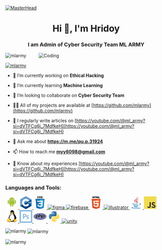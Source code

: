 [![MasterHead](https://encrypted-tbn0.gstatic.com/images?q=tbn:ANd9GcSA5W1AluttX_HbBnJT4YRhirGWtJyghUU1Vg&usqp=CAU)](https://codegrills.in)
<h1 align="center">Hi 👋, I'm Hridoy</h1>
<h3 align="center">I am Admin of Cyber Security Team ML ARMY</h3>
<img align="right" alt="Coding" width="400" src="https://media.tenor.com/rePDfDWO3XoAAAAd/hacking.gif">

<p align="left"> <img src="https://komarev.com/ghpvc/?username=mlarmy&label=Profile%20views&color=0e75b6&style=flat" alt="mlarmy" /> </p>

<p align="left"> <a href="https://github.com/ryo-ma/github-profile-trophy"><img src="https://github-profile-trophy.vercel.app/?username=mlarmy" alt="mlarmy" /></a> </p>

- 🔭 I’m currently working on **Ethical Hacking**

- 🌱 I’m currently learning **Machine Learning**

- 🤝 I’m looking to collaborate on **Cyber Security Team**

- 👨‍💻 All of my projects are available at [https://github.com/mlarmy](https://github.com/mlarmy)

- 📝 I regularly write articles on [https://youtube.com/@ml_army?si=dVTFCg6j_7MdfkeH](https://youtube.com/@ml_army?si=dVTFCg6j_7MdfkeH)

- 💬 Ask me about **https://m.me/pu.p.31924**

- 📫 How to reach me **myy6098@gmail.com**

- 📄 Know about my experiences [https://youtube.com/@ml_army?si=dVTFCg6j_7MdfkeH](https://youtube.com/@ml_army?si=dVTFCg6j_7MdfkeH)


<h3 align="left">Languages and Tools:</h3>
<p align="left"> <a href="https://developer.android.com" target="_blank" rel="noreferrer"> <img src="https://raw.githubusercontent.com/devicons/devicon/master/icons/android/android-original-wordmark.svg" alt="android" width="40" height="40"/> </a> <a href="https://www.w3schools.com/cpp/" target="_blank" rel="noreferrer"> <img src="https://raw.githubusercontent.com/devicons/devicon/master/icons/cplusplus/cplusplus-original.svg" alt="cplusplus" width="40" height="40"/> </a> <a href="https://www.w3schools.com/css/" target="_blank" rel="noreferrer"> <img src="https://raw.githubusercontent.com/devicons/devicon/master/icons/css3/css3-original-wordmark.svg" alt="css3" width="40" height="40"/> </a> <a href="https://www.figma.com/" target="_blank" rel="noreferrer"> <img src="https://www.vectorlogo.zone/logos/figma/figma-icon.svg" alt="figma" width="40" height="40"/> </a> <a href="https://firebase.google.com/" target="_blank" rel="noreferrer"> <img src="https://www.vectorlogo.zone/logos/firebase/firebase-icon.svg" alt="firebase" width="40" height="40"/> </a> <a href="https://www.w3.org/html/" target="_blank" rel="noreferrer"> <img src="https://raw.githubusercontent.com/devicons/devicon/master/icons/html5/html5-original-wordmark.svg" alt="html5" width="40" height="40"/> </a> <a href="https://www.adobe.com/in/products/illustrator.html" target="_blank" rel="noreferrer"> <img src="https://www.vectorlogo.zone/logos/adobe_illustrator/adobe_illustrator-icon.svg" alt="illustrator" width="40" height="40"/> </a> <a href="https://www.java.com" target="_blank" rel="noreferrer"> <img src="https://raw.githubusercontent.com/devicons/devicon/master/icons/java/java-original.svg" alt="java" width="40" height="40"/> </a> <a href="https://developer.mozilla.org/en-US/docs/Web/JavaScript" target="_blank" rel="noreferrer"> <img src="https://raw.githubusercontent.com/devicons/devicon/master/icons/javascript/javascript-original.svg" alt="javascript" width="40" height="40"/> </a> <a href="https://www.linux.org/" target="_blank" rel="noreferrer"> <img src="https://raw.githubusercontent.com/devicons/devicon/master/icons/linux/linux-original.svg" alt="linux" width="40" height="40"/> </a> <a href="https://www.photoshop.com/en" target="_blank" rel="noreferrer"> <img src="https://raw.githubusercontent.com/devicons/devicon/master/icons/photoshop/photoshop-line.svg" alt="photoshop" width="40" height="40"/> </a> <a href="https://www.php.net" target="_blank" rel="noreferrer"> <img src="https://raw.githubusercontent.com/devicons/devicon/master/icons/php/php-original.svg" alt="php" width="40" height="40"/> </a> <a href="https://www.python.org" target="_blank" rel="noreferrer"> <img src="https://raw.githubusercontent.com/devicons/devicon/master/icons/python/python-original.svg" alt="python" width="40" height="40"/> </a> <a href="https://unity.com/" target="_blank" rel="noreferrer"> <img src="https://www.vectorlogo.zone/logos/unity3d/unity3d-icon.svg" alt="unity" width="40" height="40"/> </a> </p>

<p><img align="left" src="https://github-readme-stats.vercel.app/api/top-langs?username=mlarmy&show_icons=true&locale=en&layout=compact" alt="mlarmy" /></p>

<p>&nbsp;<img align="center" src="https://github-readme-stats.vercel.app/api?username=mlarmy&show_icons=true&locale=en" alt="mlarmy" /></p>

<p><img align="center" src="https://github-readme-streak-stats.herokuapp.com/?user=mlarmy&" alt="mlarmy" /></p>
